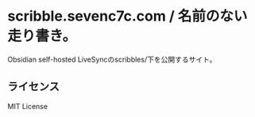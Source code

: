 # scribble.sevenc7c.com / 名前のない走り書き。

Obsidian self-hosted LiveSyncのscribbles/下を公開するサイト。

## ライセンス

MIT License
